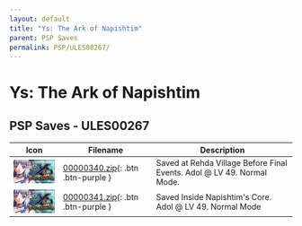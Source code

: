 ```yaml
---
layout: default
title: "Ys: The Ark of Napishtim"
parent: PSP Saves
permalink: PSP/ULES00267/
---
```

# Ys: The Ark of Napishtim

## PSP Saves - ULES00267

| Icon | Filename | Description |
|------|----------|-------------|
| ![Ys: The Ark of Napishtim](ICON0.PNG) | [00000340.zip](00000340.zip){: .btn .btn-purple } | Saved at Rehda Village Before Final Events. Adol @ LV 49. Normal Mode. |
| ![Ys: The Ark of Napishtim](ICON0.PNG) | [00000341.zip](00000341.zip){: .btn .btn-purple } | Saved Inside Napishtim's Core. Adol @ LV 49. Normal Mode |

